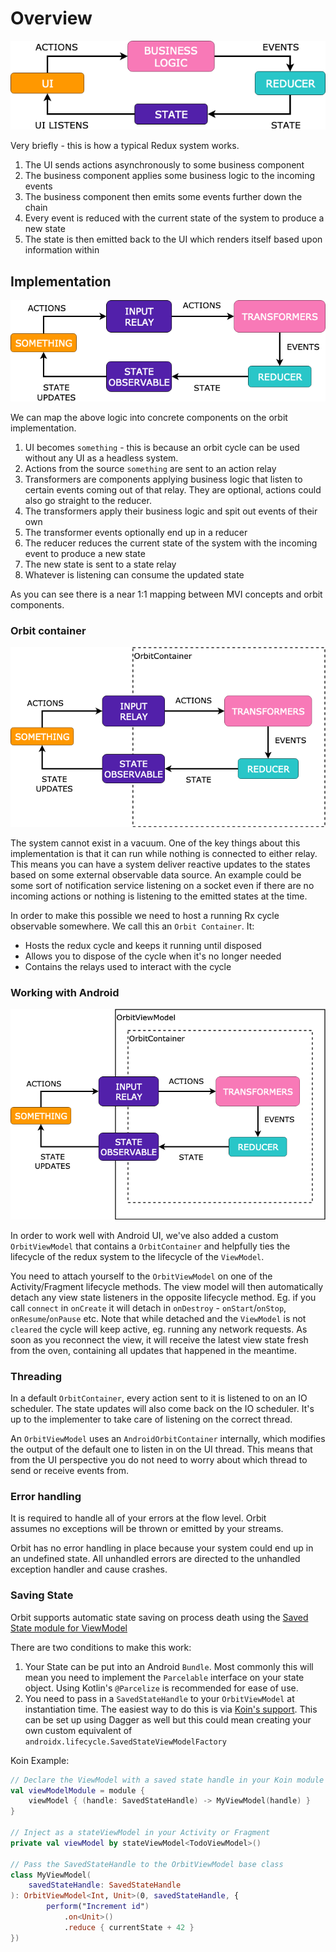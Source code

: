 # Overview

![Orbit overview 1](orbit-overview-1.png)

Very briefly - this is how a typical Redux system works.

1. The UI sends actions asynchronously to some business component
1. The business component applies some business logic to the incoming events
1. The business component then emits some events further down the chain
1. Every event is reduced with the current state of the system to produce a new
   state
1. The state is then emitted back to the UI which renders itself based upon
   information within

## Implementation

![Orbit overview 2](orbit-overview-2.png)

We can map the above logic into concrete components on the orbit
implementation.

1. UI becomes `something` - this is because an orbit cycle can be used without
  any UI as a headless system.
1. Actions from the source `something` are sent to an action relay
1. Transformers are components applying business logic that listen to certain
   events coming out of that relay. They are optional, actions could also go
   straight to the reducer.
1. The transformers apply their business logic and spit out events of their own
1. The transformer events optionally end up in a reducer
1. The reducer reduces the current state of the system with the incoming event
   to produce a new state
1. The new state is sent to a state relay
1. Whatever is listening can consume the updated state

As you can see there is a near 1:1 mapping between MVI concepts and orbit
components.

### Orbit container

![Orbit overview 3](orbit-overview-3.png)

The system cannot exist in a vacuum. One of the key things about this
implementation is that it can run while nothing is connected to either relay.
This means you can have a system deliver reactive updates to the states based on
some external observable data source. An example could be some sort of
notification service listening on a socket even if there are no incoming actions
or nothing is listening to the emitted states at the time.

In order to make this possible we need to host a running Rx cycle observable
somewhere. We call this an `Orbit Container`. It:

- Hosts the redux cycle and keeps it running until disposed
- Allows you to dispose of the cycle when it's no longer needed
- Contains the relays used to interact with the cycle

### Working with Android

![Orbit overview 4](orbit-overview-4.png)

In order to work well with Android UI, we've also added a custom `OrbitViewModel`
that contains a `OrbitContainer` and helpfully ties the lifecycle of the redux
system to the lifecycle of the `ViewModel`.

You need to attach yourself to the `OrbitViewModel` on one of the
Activity/Fragment lifecycle methods. The view model will then automatically
detach any view state listeners in the opposite lifecycle method. Eg. if you
call `connect` in `onCreate` it will detach in `onDestroy` - `onStart`/`onStop`,
`onResume`/`onPause` etc. Note that while detached and the `ViewModel` is not
`cleared` the cycle will keep active, eg. running any network requests. As soon
as you reconnect the view, it will receive the latest view state fresh from
the oven, containing all updates that happened in the meantime.

### Threading

In a default `OrbitContainer`, every action sent to it is listened to on an IO
scheduler. The state updates will also come back on the IO scheduler. It's up
to the implementer to take care of listening on the correct thread.

An `OrbitViewModel` uses an `AndroidOrbitContainer` internally, which modifies
the output of the default one to listen in on the UI thread. This means that
from the UI perspective you do not need to worry about which thread to send or
receive events from.

### Error handling

It is required to handle all of your errors at the flow level. Orbit  
assumes no exceptions will be thrown or emitted by your streams.

Orbit has no error handling in place because your system could end up in
an undefined state. All unhandled errors are directed to the unhandled
exception handler and cause crashes.

### Saving State

Orbit supports automatic state saving on process death using the
[Saved State module for ViewModel](https://developer.android.com/topic/libraries/architecture/viewmodel-savedstate)

There are two conditions to make this work:

1. Your State can be put into an Android `Bundle`. Most commonly this will mean
   you need to implement the `Parcelable` interface on your state object.
   Using Kotlin's `@Parcelize`  is recommended for ease of use.
1. You need to pass in a `SavedStateHandle` to your `OrbitViewModel` at
   instantiation time. The easiest way to do this is via
   [Koin's support](https://doc.insert-koin.io/#/koin-android/viewmodel?id=viewmodel-and-state-bundle).
   This can be set up using Dagger as well but this could mean creating your own
   custom equivalent of `androidx.lifecycle.SavedStateViewModelFactory`
  
Koin Example:

``` kotlin
// Declare the ViewModel with a saved state handle in your Koin module
val viewModelModule = module {
    viewModel { (handle: SavedStateHandle) -> MyViewModel(handle) }
}

// Inject as a stateViewModel in your Activity or Fragment
private val viewModel by stateViewModel<TodoViewModel>()

// Pass the SavedStateHandle to the OrbitViewModel base class
class MyViewModel(
    savedStateHandle: SavedStateHandle
): OrbitViewModel<Int, Unit>(0, savedStateHandle, {
        perform("Increment id")
            .on<Unit>()
            .reduce { currentState + 42 }
})
```

